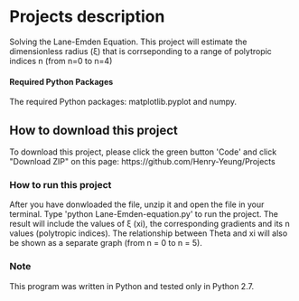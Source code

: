# Projects description
Solving the Lane-Emden Equation. This project will estimate the dimensionless radius (ξ) that is corrseponding to a range of polytropic indices n (from n=0 to n=4)

<h4>Required Python Packages</h4>	
The required Python packages: matplotlib.pyplot and numpy.

<h2>How to download this project</h2>	
To download this project, please click the green button 'Code' and click "Download ZIP" on this page: https://github.com/Henry-Yeung/Projects

<h3>How to run this project</h3>	
After you have donwloaded the file, unzip it and open the file in your terminal. Type 'python Lane-Emden-equation.py' to run the project. The result will include the values of ξ (xi), the corresponding gradients and its n values (polytropic indices). The relationship between Theta and xi will also be shown as a separate graph (from n = 0 to n = 5).

<h3>Note</h3>	
This program was written in Python and tested only in Python 2.7.

